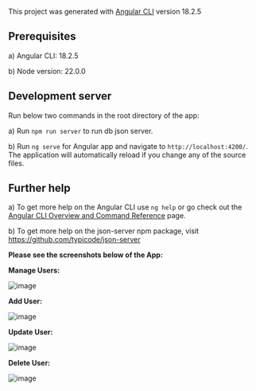 This project was generated with [Angular CLI](https://github.com/angular/angular-cli) version 18.2.5

## Prerequisites
a) Angular CLI: 18.2.5

b) Node version: 22.0.0

## Development server
Run below two commands in the root directory of the app:

a) Run `npm run server` to run db json server.

b) Run `ng serve` for Angular app and navigate to `http://localhost:4200/`. The application will automatically reload if you change any of the source files.

## Further help
a) To get more help on the Angular CLI use `ng help` or go check out the [Angular CLI Overview and Command Reference](https://angular.dev/tools/cli) page.

b) To get more help on the json-server npm package, visit https://github.com/typicode/json-server


**Please see the screenshots below of the App:** 

**Manage Users:**

![image](https://github.com/user-attachments/assets/15130cb0-b296-45cc-9ff8-7c9d23c12132)

**Add User:**

![image](https://github.com/user-attachments/assets/718bf26f-f3bb-4362-8b17-94e0a0950ca6)

**Update User:**

![image](https://github.com/user-attachments/assets/48ebd920-144b-4431-bf80-54e6571ebf39)

**Delete User:**

![image](https://github.com/user-attachments/assets/1552ca97-89dd-4141-b137-2714b6b0626c)


